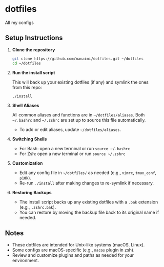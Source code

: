 # dotfiles

All my configs

## Setup Instructions

1. **Clone the repository**

   ```sh
   git clone https://github.com/nanaimi/dotfiles.git ~/dotfiles
   cd ~/dotfiles
   ```

2. **Run the install script**

   This will back up your existing dotfiles (if any) and symlink the ones from this repo:

   ```sh
   ./install
   ```

3. **Shell Aliases**

   All common aliases and functions are in `~/dotfiles/aliases`.
   Both `~/.bashrc` and `~/.zshrc` are set up to source this file automatically.

   - To add or edit aliases, update `~/dotfiles/aliases`.

4. **Switching Shells**

   - For Bash: open a new terminal or run `source ~/.bashrc`
   - For Zsh: open a new terminal or run `source ~/.zshrc`

5. **Customization**

   - Edit any config file in `~/dotfiles/` as needed (e.g., `vimrc`, `tmux_conf`, `p10k`).
   - Re-run `./install` after making changes to re-symlink if necessary.

6. **Restoring Backups**

   - The install script backs up any existing dotfiles with a `.bak` extension (e.g., `.zshrc.bak`).
   - You can restore by moving the backup file back to its original name if needed.

## Notes

- These dotfiles are intended for Unix-like systems (macOS, Linux).
- Some configs are macOS-specific (e.g., `macos` plugin in zsh).
- Review and customize plugins and paths as needed for your environment.
